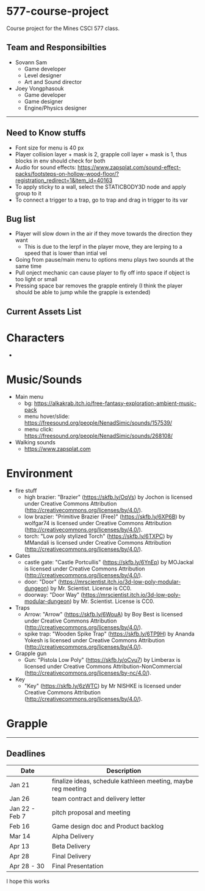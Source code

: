 # 577-course-project
Course project for the Mines CSCI 577 class.

## Team and Responsibilties
- Sovann Sam
  - Game developer
  - Level designer
  - Art and Sound director
- Joey Vongphasouk
  - Game developer
  - Game designer
  - Engine/Physics designer

---

## Need to Know stuffs
- Font size for menu is 40 px
- Player collision layer + mask is 2, grapple coll layer + mask is 1, thus blocks in env should check for both
- Audio for sound effects: https://www.zapsplat.com/sound-effect-packs/footsteps-on-hollow-wood-floor/?registration_redirect=1&item_id=40163
- To apply sticky to a wall, select the STATICBODY3D node and apply group to it
- To connect a trigger to a trap, go to trap and drag in trigger to its var

## Bug list
- Player will slow down in the air if they move towards the direction they want
	- This is due to the lerpf in the player move, they are lerping to a speed that is lower than intial vel
- Going from pause/main menu to options menu plays two sounds at the same time
- Pull onject mechanic can cause player to fly off into space if object is too light or small
- Pressing space bar removes the grapple entirely (I think the player should be able to jump while the grapple is extended)

## Current Assets List
# Characters
- 


# Music/Sounds
- Main menu
	- bg: https://alkakrab.itch.io/free-fantasy-exploration-ambient-music-pack
	- menu hover/slide: https://freesound.org/people/NenadSimic/sounds/157539/
	- menu click: https://freesound.org/people/NenadSimic/sounds/268108/
- Walking sounds
	- https://www.zapsplat.com

# Environment
- fire stuff
	- high brazier: "Brazier" (https://skfb.ly/OqVs) by Jochon is licensed under Creative Commons Attribution (http://creativecommons.org/licenses/by/4.0/).
	- low brazier: "Primitive Brazier (Free)" (https://skfb.ly/6XP6B) by wolfgar74 is licensed under Creative Commons Attribution (http://creativecommons.org/licenses/by/4.0/).
	- torch: "Low poly stylized Torch" (https://skfb.ly/6TXPC) by MMandali is licensed under Creative Commons Attribution (http://creativecommons.org/licenses/by/4.0/).
- Gates
	- castle gate: "Castle Portcullis" (https://skfb.ly/6YnEp) by MOJackal is licensed under Creative Commons Attribution (http://creativecommons.org/licenses/by/4.0/).
	- door: "Door" (https://mrscientist.itch.io/3d-low-poly-modular-dungeon) by Mr. Scientist. License is CC0.
  - doorway: "Door Way" (https://mrscientist.itch.io/3d-low-poly-modular-dungeon) by Mr. Scientist. License is CC0.
- Traps
	- Arrow: "Arrow" (https://skfb.ly/6WouA) by Boy Best is licensed under Creative Commons Attribution (http://creativecommons.org/licenses/by/4.0/).
	- spike trap: "Wooden Spike Trap" (https://skfb.ly/6TP9H) by Ananda Yokesh is licensed under Creative Commons Attribution (http://creativecommons.org/licenses/by/4.0/).
- Grapple gun
	- Gun: "Pistola Low Poly" (https://skfb.ly/oCvu7) by Limberax is licensed under Creative Commons Attribution-NonCommercial (http://creativecommons.org/licenses/by-nc/4.0/).
- Key
	- "Key" (https://skfb.ly/6zWTC) by Mr NISHKE is licensed under Creative Commons Attribution (http://creativecommons.org/licenses/by/4.0/).

# Grapple

---
## Deadlines
| Date | Description |
| -------- | ------- |
| Jan 21 | finalize ideas, schedule kathleen meeting, maybe reg meeting |
| Jan 26 | team contract and delivery letter |
| Jan 22 - Feb 7 | pitch proposal and meeting |
| Feb 16 | Game design doc and Product backlog |
| Mar 14 | Alpha Delivery |
| Apr 13 | Beta Delivery |
| Apr 28 | Final Delivery |
| Apr 28 - 30 | Final Presentation |

I hope this works
